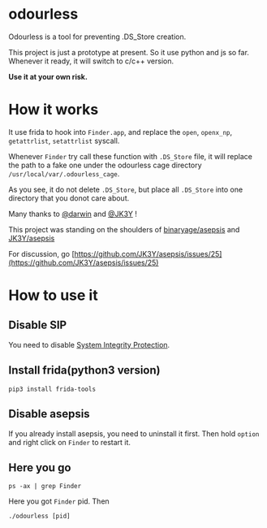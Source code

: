 # odourless

Odourless is a tool for preventing .DS_Store creation.

This project is just a prototype at present. So it use python and js so far. Whenever it ready, it will switch to c/c++ version.

**Use it at your own risk.**

# How it works

It use frida to hook into `Finder.app`, and replace the `open`, `openx_np`, `getattrlist`, `setattrlist` syscall.

Whenever `Finder` try call these function with `.DS_Store` file, it will replace the path to a fake one under the odourless cage directory `/usr/local/var/.odourless_cage`.

As you see, it do not delete `.DS_Store`, but place all `.DS_Store` into one directory that you donot care about.

Many thanks to [@darwin](https://github.com/darwin) and [@JK3Y](https://github.com/JK3Y) !

This project was standing on the shoulders of [binaryage/asepsis](https://github.com/binaryage/asepsis) and [JK3Y/asepsis](https://github.com/JK3Y/asepsis)

For discussion, go [https://github.com/JK3Y/asepsis/issues/25](https://github.com/JK3Y/asepsis/issues/25)

# How to use it

## Disable SIP

You need to disable [System Integrity Protection](https://support.apple.com/en-us/HT204899).

## Install frida(python3 version)

```
pip3 install frida-tools
```

## Disable asepsis
If you already install asepsis, you need to uninstall it first. Then hold `option` and right click on `Finder` to restart it.

## Here you go

```
ps -ax | grep Finder
```

Here you got `Finder` pid. Then 

```
./odourless [pid]
```